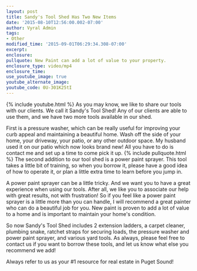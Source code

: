 ```yaml
---
layout: post
title: Sandy's Tool Shed Has Two New Items
date: '2015-08-10T12:56:00.002-07:00'
author: Vyral Admin
tags:
- Other
modified_time: '2015-09-01T06:29:34.308-07:00'
excerpt:
enclosure:
pullquote: New Paint can add a lot of value to your property.
enclosure_type: video/mp4
enclosure_time:
use_youtube_image: true
youtube_alternate_image:
youtube_code: 0U-301K25tI
---
```

{% include youtube.html %}
As you may know, we like to share our tools with our clients. We call it Sandy's Tool Shed! Any of our clients are able to use them, and we have two more tools available in our shed.

First is a pressure washer, which can be really useful for improving your curb appeal and maintaining a beautiful home. Wash off the side of your home, your driveway, your patio, or any other outdoor space. My husband used it on our patio which now looks brand new! All you have to do is contact me and set up a time to come pick it up.
{% include pullquote.html %}
The second addition to our tool shed is a power paint sprayer. This tool takes a little bit of training, so when you borrow it, please have a good idea of how to operate it, or plan a little extra time to learn before you jump in.

A power paint sprayer can be a little tricky. And we want you to have a great experience when using our tools. After all, we like you to associate our help with great results, not with frustration! So if you feel like a power paint sprayer is a little more than you can handle, I will recommend a great painter who can do a beautiful job for you. New paint is proven to add a lot of value to a home and is important to maintain your home's condition.

So now Sandy's Tool Shed includes 2 extension ladders, a carpet cleaner, plumbing snake, ratchet straps for securing loads, the pressure washer and power paint sprayer, and various yard tools. As always, please feel free to contact us if you want to borrow these tools, and let us know what else you recommend we add!

Always refer to us as your #1 resource for real estate in Puget Sound!
